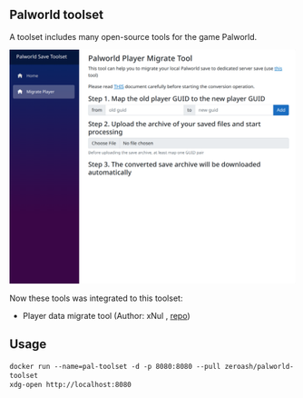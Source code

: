 Palworld toolset
----
A toolset includes many open-source tools for the game Palworld.

![screenshot](./resources/screenshot.png)

Now these tools was integrated to this toolset:
- Player data migrate tool (Author: xNul , [repo](https://github.com/xNul/palworld-host-save-fix))

## Usage
```shell
docker run --name=pal-toolset -d -p 8080:8080 --pull zeroash/palworld-toolset
xdg-open http://localhost:8080 
```